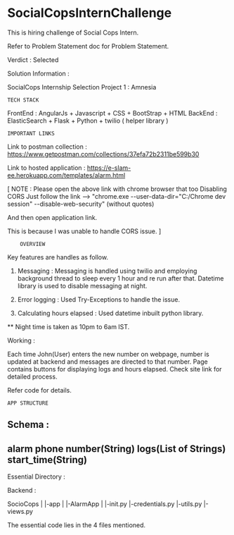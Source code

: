 # SocialCopsInternChallenge
This is hiring challenge of Social Cops Intern.

Refer to Problem Statement doc for Problem Statement.

Verdict : Selected

Solution Information :

  SocialCops Internship Selection Project 1 : Amnesia


	TECH STACK 

FrontEnd : AngularJs +  Javascript + CSS + BootStrap + HTML
BackEnd : ElasticSearch + Flask + Python + twilio ( helper library )

	IMPORTANT LINKS

Link to postman collection : https://www.getpostman.com/collections/37efa72b2311be599b30

Link to hosted application : https://e-slam-ee.herokuapp.com/templates/alarm.html

[ NOTE : Please open the above link with chrome browser that too Disabling CORS
Just follow the link --> "chrome.exe --user-data-dir="C:/Chrome dev session" --disable-web-security" (without quotes)

And then open application link.

This is because I was unable to handle CORS issue. ]

        OVERVIEW 

Key features are handles as follow.

1. Messaging : Messaging is handled using twilio and employing background thread to sleep every 1 hour and re run after that.
               Datetime library is used to disable messaging at night.

2. Error logging : Used Try-Exceptions to handle the issue.

3. Calculating hours elapsed : Used datetime inbuilt python library. 

** Night time is taken as 10pm to 6am IST.

Working :

Each time John(User) enters the new number on webpage, number is updated at backend
and messages are directed to that number. Page contains buttons for displaying logs and hours elapsed.
Check site link for detailed process.

Refer code for details.


	APP STRUCTURE

Schema : 
-----------
alarm 
     phone 
     number(String)		logs(List of Strings)		start_time(String)
-----------

Essential Directory : 

Backend :

SocioCops
  |
  |-app
     |
     |-AlarmApp
          |
          |-init.py
          |-credentials.py
          |-utils.py
          |-views.py

The essential code lies in the 4 files mentioned.
